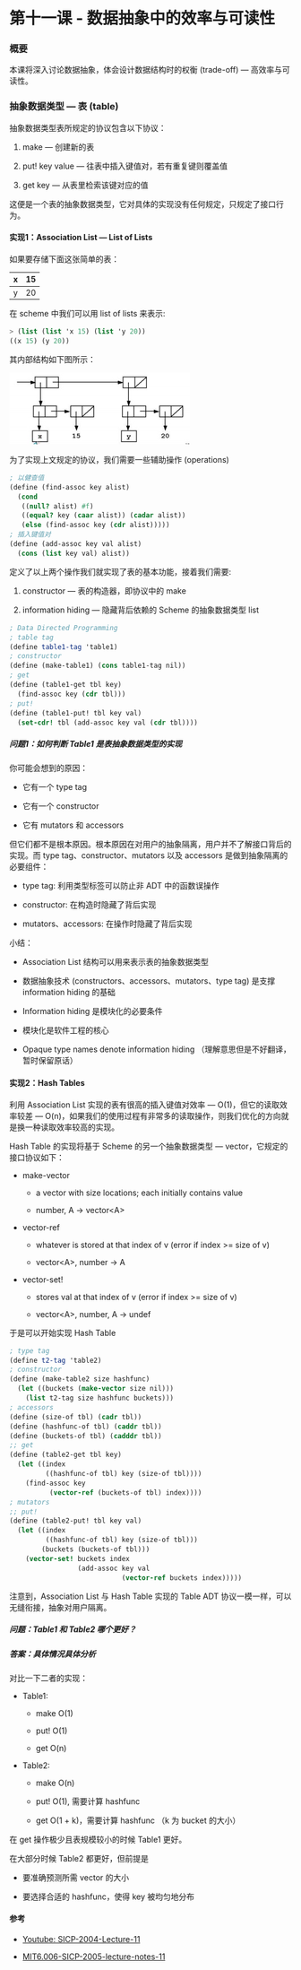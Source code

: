 # 第十一课 - 数据抽象中的效率与可读性

### 概要

本课将深入讨论数据抽象，体会设计数据结构时的权衡 \(trade-off\) — 高效率与可读性。

### 抽象数据类型 — 表 \(table\)

抽象数据类型表所规定的协议包含以下协议：

1. make — 创建新的表

2. put! key value — 往表中插入键值对，若有重复键则覆盖值

3. get key — 从表里检索该键对应的值

这便是一个表的抽象数据类型，它对具体的实现没有任何规定，只规定了接口行为。

#### 实现1：Association List — List of Lists

如果要存储下面这张简单的表：

| x | 15 |
| :--- | :--- |
| y | 20 |

在 scheme 中我们可以用 list of lists 来表示:

```scheme
> (list (list 'x 15) (list 'y 20))
((x 15) (y 20))
```

其内部结构如下图所示：

![](/assets/sicp-2004-11-list-of-lists.jpg)

为了实现上文规定的协议，我们需要一些辅助操作 \(operations\)

```scheme
; 以健查值
(define (find-assoc key alist)
  (cond
   ((null? alist) #f)
   ((equal? key (caar alist)) (cadar alist))
   (else (find-assoc key (cdr alist)))))
; 插入键值对
(define (add-assoc key val alist)
  (cons (list key val) alist))
```

定义了以上两个操作我们就实现了表的基本功能，接着我们需要:

1. constructor — 表的构造器，即协议中的 make

2. information hiding — 隐藏背后依赖的 Scheme 的抽象数据类型 list

```scheme
; Data Directed Programming
; table tag
(define table1-tag 'table1)
; constructor
(define (make-table1) (cons table1-tag nil))
; get
(define (table1-get tbl key)
  (find-assoc key (cdr tbl)))
; put!
(define (table1-put! tbl key val)
  (set-cdr! tbl (add-assoc key val (cdr tbl))))
```

##### 问题1：如何判断 Table1 是表抽象数据类型的实现

你可能会想到的原因：

* 它有一个 type tag

* 它有一个 constructor

* 它有 mutators 和 accessors

但它们都不是根本原因。根本原因在对用户的抽象隔离，用户并不了解接口背后的实现。而 type tag、constructor、mutators 以及 accessors 是做到抽象隔离的必要组件：

* type tag: 利用类型标签可以防止非 ADT 中的函数误操作

* constructor: 在构造时隐藏了背后实现

* mutators、accessors: 在操作时隐藏了背后实现

小结：

* Association List 结构可以用来表示表的抽象数据类型

* 数据抽象技术 \(constructors、accessors、mutators、type tag\) 是支撑 information hiding 的基础

* Information hiding 是模块化的必要条件

* 模块化是软件工程的核心

* Opaque type names denote information hiding （理解意思但是不好翻译，暂时保留原话）

#### 实现2：Hash Tables

利用 Association List 实现的表有很高的插入键值对效率 — O\(1\)，但它的读取效率较差 — O\(n\)，如果我们的使用过程有非常多的读取操作，则我们优化的方向就是换一种读取效率较高的实现。

Hash Table 的实现将基于 Scheme 的另一个抽象数据类型 — vector，它规定的接口协议如下：

* make-vector

  * a vector with size locations; each initially contains value

  * number, A -&gt; vector&lt;A&gt;

* vector-ref

  * whatever is stored at that index of v \(error if index &gt;= size of v\)

  * vector&lt;A&gt;, number -&gt; A

* vector-set!

  * stores val at that index of v \(error if index &gt;= size of v\)

  * vector&lt;A&gt;, number, A -&gt; undef

于是可以开始实现 Hash Table

```scheme
; type tag
(define t2-tag 'table2)
; constructor
(define (make-table2 size hashfunc)
  (let ((buckets (make-vector size nil)))
    (list t2-tag size hashfunc buckets)))
; accessors
(define (size-of tbl) (cadr tbl))
(define (hashfunc-of tbl) (caddr tbl))
(define (buckets-of tbl) (cadddr tbl))
;; get
(define (table2-get tbl key)
  (let ((index
         ((hashfunc-of tbl) key (size-of tbl))))
    (find-assoc key
          (vector-ref (buckets-of tbl) index))))
; mutators
;; put!
(define (table2-put! tbl key val)
  (let ((index
         ((hashfunc-of tbl) key (size-of tbl)))
        (buckets (buckets-of tbl)))
    (vector-set! buckets index
                 (add-assoc key val
                            (vector-ref buckets index)))))
```

注意到，Association List 与 Hash Table 实现的 Table ADT 协议一模一样，可以无缝衔接，抽象对用户隔离。

##### 问题：Table1 和 Table2 哪个更好？

##### 答案：具体情况具体分析

对比一下二者的实现：

* Table1:

  * make O\(1\)

  * put! O\(1\)

  * get O\(n\)

* Table2:

  * make O\(n\)

  * put! O\(1\), 需要计算 hashfunc

  * get O\(1 + k\)，需要计算 hashfunc （k 为 bucket 的大小）

在 get 操作极少且表规模较小的时候 Table1 更好。

在大部分时候 Table2 都更好，但前提是

* 要准确预测所需 vector 的大小

* 要选择合适的 hashfunc，使得 key 被均匀地分布

#### 参考

* [Youtube: SICP-2004-Lecture-11](https://www.youtube.com/watch?v=bWJlEevfp1E&list=PL7BcsI5ueSNFPCEisbaoQ0kXIDX9rR5FF&index=11)

* [MIT6.006-SICP-2005-lecture-notes-11](https://ocw.mit.edu/courses/electrical-engineering-and-computer-science/6-001-structure-and-interpretation-of-computer-programs-spring-2005/lecture-notes/lecture11webhan.pdf)



